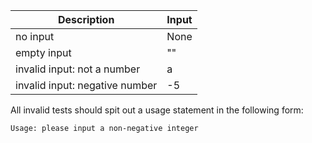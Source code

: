 | Description                    | Input |
| ------------------------------ | ----- |
| no input                       | None  |
| empty input                    | ""    |
| invalid input: not a number    | a     |
| invalid input: negative number | -5    |

All invalid tests should spit out a usage statement in the following form: 

```
Usage: please input a non-negative integer
```
